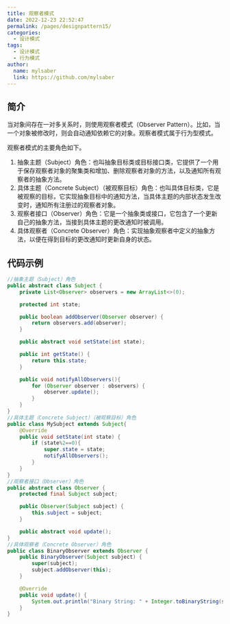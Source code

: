 ```yaml
---
title: 观察者模式
date: 2022-12-23 22:52:47
permalink: /pages/designpattern15/
categories:
  - 设计模式
tags:
  - 设计模式
  - 行为模式
author:
  name: mylsaber
  link: https://github.com/mylsaber
---
```


## 简介

当对象间存在一对多关系时，则使用观察者模式（Observer Pattern）。比如，当一个对象被修改时，则会自动通知依赖它的对象。观察者模式属于行为型模式。

观察者模式的主要角色如下。

1. 抽象主题（Subject）角色：也叫抽象目标类或目标接口类，它提供了一个用于保存观察者对象的聚集类和增加、删除观察者对象的方法，以及通知所有观察者的抽象方法。
2. 具体主题（Concrete Subject）（被观察目标）角色：也叫具体目标类，它是被观察的目标，它实现抽象目标中的通知方法，当具体主题的内部状态发生改变时，通知所有注册过的观察者对象。
3. 观察者接口（Observer）角色：它是一个抽象类或接口，它包含了一个更新自己的抽象方法，当接到具体主题的更改通知时被调用。
4. 具体观察者（Concrete Observer）角色：实现抽象观察者中定义的抽象方法，以便在得到目标的更改通知时更新自身的状态。

## 代码示例

```java
//抽象主题（Subject）角色
public abstract class Subject {
    private List<Observer> observers = new ArrayList<>(0);

    protected int state;

    public boolean addObserver(Observer observer) {
        return observers.add(observer);
    }

    public abstract void setState(int state);

    public int getState() {
        return this.state;
    }

    public void notifyAllObservers(){
        for (Observer observer : observers) {
            observer.update();
        }
    }
}
//具体主题（Concrete Subject）（被观察目标）角色
public class MySubject extends Subject{
    @Override
    public void setState(int state) {
        if (state%2==0){
            super.state = state;
            notifyAllObservers();
        }
    }
}
//观察者接口（Observer）角色
public abstract class Observer {
    protected final Subject subject;

    public Observer(Subject subject) {
        this.subject = subject;
    }

    public abstract void update();
}
//具体观察者（Concrete Observer）角色
public class BinaryObserver extends Observer {
    public BinaryObserver(Subject subject) {
        super(subject);
        subject.addObserver(this);
    }

    @Override
    public void update() {
        System.out.println("Binary String: " + Integer.toBinaryString(subject.getState()));
    }
}
```